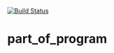 [![Build Status](https://travis-ci.org/BulatovArthur/part_of_program.svg?branch=master)](https://travis-ci.org/BulatovArthur/part_of_program)
# part_of_program
